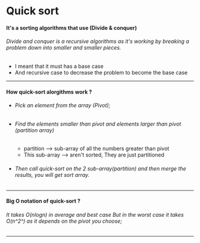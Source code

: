 # Quick sort
#### It's a sorting algorithms that use (Divide & conquer)
###### Divide and conquer is a recursive algorithms as it's working by breaking a problem down into smaller and smaller pieces.
* I meant that it must has a base case
* And recursive case to decrease the problem to become the base case
___
#### How quick-sort alorgithms work ?
* ###### Pick an element from the array (Pivot);
* ###### Find the elements smaller than pivot and elements larger than pivot  (partition array)
  - partition --> sub-array of all the numbers greater than pivot
  - This sub-array --> aren't sorted, They are just partitioned
* ###### Then call quick-sort on the 2 sub-array(partition) and then merge the results, you will get sort array.
___

#### Big O notation of quick-sort ?
###### It takes O(nlogn) in average and best case But in the worst case it takes O(n^2^) as it depends on the pivot you choose;
___


  



